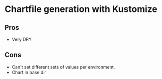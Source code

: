 # Chartfile generation with Kustomize

## Pros

* Very DRY

## Cons

* Can't set different sets of values per environment.
* Chart in base dir
